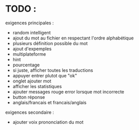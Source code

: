 # TODO :

exigences principales : 
 - random intelligent
 - ajout du mot au fichier en respectant l'ordre alphabétique
 - plusieurs définition possible du mot
 - ajout d'expemples
 - multiplateforme
 - hint
 - pourcentage
 - si juste, afficher toutes les traductions
 - appuyer entrer plutot que "ok"
 - onglet ajouter mot
 - afficher les statistiques
 - ajouter messages rouge error lorsque mot incorrecte
 - button réponse
 - anglais/francais et francais/anglais

exigences secondaire : 
 - ajouter voix prononciation du mot
